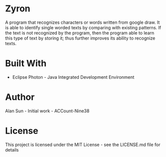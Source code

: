 # Zyron
A program that recognizes characters or words written from google draw. It is able to identify single worded texts by comparing with existing patterns. If the text is not recognized by the program, then the program able to learn this type of text by storing it; thus further improves its ability to recognize texts.

# Built With
* Eclipse Photon - Java Integrated Development Environment

# Author
Alan Sun - Initial work - ACCount-Nine38

# License
This project is licensed under the MIT License - see the LICENSE.md file for details 
